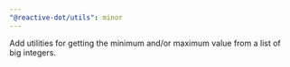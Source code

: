 ```yaml
---
"@reactive-dot/utils": minor
---
```


Add utilities for getting the minimum and/or maximum value from a list of big integers.
